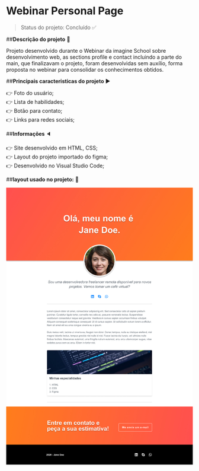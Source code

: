 # Webinar Personal Page

> Status do projeto: Concluído :white_check_mark:

##<strong>Descrição do projeto</strong> :page_facing_up:

Projeto desenvolvido durante o Webinar da imagine School sobre desenvolvimento web, as sections profile e contact incluindo a parte do main, que finalizavam o projeto, foram desenvolvidas sem auxílio, forma proposta no webinar para consolidar os conhecimentos obtidos.

##<strong>Principais caracteristicas do projeto</strong> :arrow_forward:

:point_right: Foto do usuário;
<br>
:point_right: Lista de habilidades;
<br>
:point_right: Botão para contato;
<br>
:point_right: Links para redes sociais;
<br>

##<strong>Informações </strong> :speaker:

:point_right: Site desenvolvido em HTML, CSS;
<br>
:point_right: Layout do projeto importado do figma;
<br>
:point_right: Desenvolvido no Visual Studio Code;

##<strong>layout usado no projeto:</strong> :art:

<p align=center>
    <img src="./image/layout-personal-page.jpg" alt="Imagem Layout">
</p>
